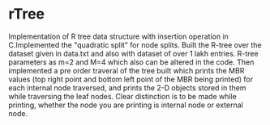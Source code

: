 # rTree
Implementation of R tree data structure with insertion operation in C.Implemented the "quadratic split" for node splits. Built the R-tree over the dataset given in data.txt and also with dataset of over 1 lakh entries. R-tree parameters as m=2 and M=4 which also can be altered in the code.
Then implemented a pre order traveral of the tree built which prints the MBR values (top right point and bottom left point of the MBR being printed) for each internal node traversed, and prints the 2-D objects stored in them while traversing the leaf nodes. Clear distinction is to be made while printing, whether the node you are printing is internal node or external node.


